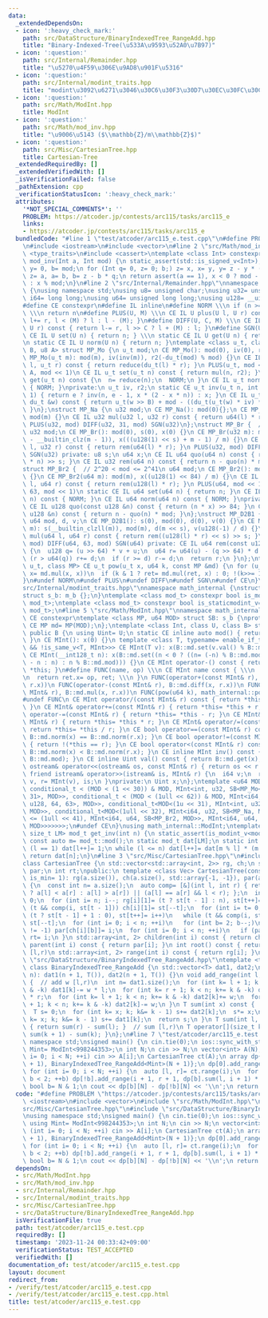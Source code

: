 ```yaml
---
data:
  _extendedDependsOn:
  - icon: ':heavy_check_mark:'
    path: src/DataStructure/BinaryIndexedTree_RangeAdd.hpp
    title: "Binary-Indexed-Tree(\u533A\u9593\u52A0\u7B97)"
  - icon: ':question:'
    path: src/Internal/Remainder.hpp
    title: "\u5270\u4F59\u306E\u9AD8\u901F\u5316"
  - icon: ':question:'
    path: src/Internal/modint_traits.hpp
    title: "modint\u3092\u6271\u3046\u30C6\u30F3\u30D7\u30EC\u30FC\u30C8"
  - icon: ':question:'
    path: src/Math/ModInt.hpp
    title: ModInt
  - icon: ':question:'
    path: src/Math/mod_inv.hpp
    title: "\u9006\u5143 ($\\mathbb{Z}/m\\mathbb{Z}$)"
  - icon: ':question:'
    path: src/Misc/CartesianTree.hpp
    title: Cartesian-Tree
  _extendedRequiredBy: []
  _extendedVerifiedWith: []
  _isVerificationFailed: false
  _pathExtension: cpp
  _verificationStatusIcon: ':heavy_check_mark:'
  attributes:
    '*NOT_SPECIAL_COMMENTS*': ''
    PROBLEM: https://atcoder.jp/contests/arc115/tasks/arc115_e
    links:
    - https://atcoder.jp/contests/arc115/tasks/arc115_e
  bundledCode: "#line 1 \"test/atcoder/arc115_e.test.cpp\"\n#define PROBLEM \"https://atcoder.jp/contests/arc115/tasks/arc115_e\"\
    \n#include <iostream>\n#include <vector>\n#line 2 \"src/Math/mod_inv.hpp\"\n#include\
    \ <type_traits>\n#include <cassert>\ntemplate <class Int> constexpr inline Int\
    \ mod_inv(Int a, Int mod) {\n static_assert(std::is_signed_v<Int>);\n Int x= 1,\
    \ y= 0, b= mod;\n for (Int q= 0, z= 0; b;) z= x, x= y, y= z - y * (q= a / b),\
    \ z= a, a= b, b= z - b * q;\n return assert(a == 1), x < 0 ? mod - (-x) % mod\
    \ : x % mod;\n}\n#line 2 \"src/Internal/Remainder.hpp\"\nnamespace math_internal\
    \ {\nusing namespace std;\nusing u8= unsigned char;\nusing u32= unsigned;\nusing\
    \ i64= long long;\nusing u64= unsigned long long;\nusing u128= __uint128_t;\n\
    #define CE constexpr\n#define IL inline\n#define NORM \\\n if (n >= mod) n-= mod;\
    \ \\\n return n\n#define PLUS(U, M) \\\n CE IL U plus(U l, U r) const { return\
    \ l+= r, l < (M) ? l : l - (M); }\n#define DIFF(U, C, M) \\\n CE IL U diff(U l,\
    \ U r) const { return l-= r, l >> C ? l + (M) : l; }\n#define SGN(U) \\\n static\
    \ CE IL U set(U n) { return n; } \\\n static CE IL U get(U n) { return n; } \\\
    \n static CE IL U norm(U n) { return n; }\ntemplate <class u_t, class du_t, u8\
    \ B, u8 A> struct MP_Mo {\n u_t mod;\n CE MP_Mo(): mod(0), iv(0), r2(0) {}\n CE\
    \ MP_Mo(u_t m): mod(m), iv(inv(m)), r2(-du_t(mod) % mod) {}\n CE IL u_t mul(u_t\
    \ l, u_t r) const { return reduce(du_t(l) * r); }\n PLUS(u_t, mod << 1)\n DIFF(u_t,\
    \ A, mod << 1)\n CE IL u_t set(u_t n) const { return mul(n, r2); }\n CE IL u_t\
    \ get(u_t n) const {\n  n= reduce(n);\n  NORM;\n }\n CE IL u_t norm(u_t n) const\
    \ { NORM; }\nprivate:\n u_t iv, r2;\n static CE u_t inv(u_t n, int e= 6, u_t x=\
    \ 1) { return e ? inv(n, e - 1, x * (2 - x * n)) : x; }\n CE IL u_t reduce(const\
    \ du_t &w) const { return u_t(w >> B) + mod - ((du_t(u_t(w) * iv) * mod) >> B);\
    \ }\n};\nstruct MP_Na {\n u32 mod;\n CE MP_Na(): mod(0){};\n CE MP_Na(u32 m):\
    \ mod(m) {}\n CE IL u32 mul(u32 l, u32 r) const { return u64(l) * r % mod; }\n\
    \ PLUS(u32, mod) DIFF(u32, 31, mod) SGN(u32)\n};\nstruct MP_Br {  // mod < 2^31\n\
    \ u32 mod;\n CE MP_Br(): mod(0), s(0), x(0) {}\n CE MP_Br(u32 m): mod(m), s(95\
    \ - __builtin_clz(m - 1)), x(((u128(1) << s) + m - 1) / m) {}\n CE IL u32 mul(u32\
    \ l, u32 r) const { return rem(u64(l) * r); }\n PLUS(u32, mod) DIFF(u32, 31, mod)\
    \ SGN(u32) private: u8 s;\n u64 x;\n CE IL u64 quo(u64 n) const { return (u128(x)\
    \ * n) >> s; }\n CE IL u32 rem(u64 n) const { return n - quo(n) * mod; }\n};\n\
    struct MP_Br2 {  // 2^20 < mod <= 2^41\n u64 mod;\n CE MP_Br2(): mod(0), x(0)\
    \ {}\n CE MP_Br2(u64 m): mod(m), x((u128(1) << 84) / m) {}\n CE IL u64 mul(u64\
    \ l, u64 r) const { return rem(u128(l) * r); }\n PLUS(u64, mod << 1)\n DIFF(u64,\
    \ 63, mod << 1)\n static CE IL u64 set(u64 n) { return n; }\n CE IL u64 get(u64\
    \ n) const { NORM; }\n CE IL u64 norm(u64 n) const { NORM; }\nprivate:\n u64 x;\n\
    \ CE IL u128 quo(const u128 &n) const { return (n * x) >> 84; }\n CE IL u64 rem(const\
    \ u128 &n) const { return n - quo(n) * mod; }\n};\nstruct MP_D2B1 {\n u8 s;\n\
    \ u64 mod, d, v;\n CE MP_D2B1(): s(0), mod(0), d(0), v(0) {}\n CE MP_D2B1(u64\
    \ m): s(__builtin_clzll(m)), mod(m), d(m << s), v(u128(-1) / d) {}\n CE IL u64\
    \ mul(u64 l, u64 r) const { return rem((u128(l) * r) << s) >> s; }\n PLUS(u64,\
    \ mod) DIFF(u64, 63, mod) SGN(u64) private: CE IL u64 rem(const u128 &u) const\
    \ {\n  u128 q= (u >> 64) * v + u;\n  u64 r= u64(u) - (q >> 64) * d - d;\n  if\
    \ (r > u64(q)) r+= d;\n  if (r >= d) r-= d;\n  return r;\n }\n};\ntemplate <class\
    \ u_t, class MP> CE u_t pow(u_t x, u64 k, const MP &md) {\n for (u_t ret= md.set(1);;\
    \ x= md.mul(x, x))\n  if (k & 1 ? ret= md.mul(ret, x) : 0; !(k>>= 1)) return ret;\n\
    }\n#undef NORM\n#undef PLUS\n#undef DIFF\n#undef SGN\n#undef CE\n}\n#line 3 \"\
    src/Internal/modint_traits.hpp\"\nnamespace math_internal {\nstruct m_b {};\n\
    struct s_b: m_b {};\n}\ntemplate <class mod_t> constexpr bool is_modint_v= std::is_base_of_v<math_internal::m_b,\
    \ mod_t>;\ntemplate <class mod_t> constexpr bool is_staticmodint_v= std::is_base_of_v<math_internal::s_b,\
    \ mod_t>;\n#line 5 \"src/Math/ModInt.hpp\"\nnamespace math_internal {\n#define\
    \ CE constexpr\ntemplate <class MP, u64 MOD> struct SB: s_b {\nprotected:\n static\
    \ CE MP md= MP(MOD);\n};\ntemplate <class Int, class U, class B> struct MInt:\
    \ public B {\n using Uint= U;\n static CE inline auto mod() { return B::md.mod;\
    \ }\n CE MInt(): x(0) {}\n template <class T, typename= enable_if_t<is_modint_v<T>\
    \ && !is_same_v<T, MInt>>> CE MInt(T v): x(B::md.set(v.val() % B::md.mod)) {}\n\
    \ CE MInt(__int128_t n): x(B::md.set((n < 0 ? ((n= (-n) % B::md.mod) ? B::md.mod\
    \ - n : n) : n % B::md.mod))) {}\n CE MInt operator-() const { return MInt() -\
    \ *this; }\n#define FUNC(name, op) \\\n CE MInt name const { \\\n  MInt ret; \\\
    \n  return ret.x= op, ret; \\\n }\n FUNC(operator+(const MInt& r), B::md.plus(x,\
    \ r.x))\n FUNC(operator-(const MInt& r), B::md.diff(x, r.x))\n FUNC(operator*(const\
    \ MInt& r), B::md.mul(x, r.x))\n FUNC(pow(u64 k), math_internal::pow(x, k, B::md))\n\
    #undef FUNC\n CE MInt operator/(const MInt& r) const { return *this * r.inv();\
    \ }\n CE MInt& operator+=(const MInt& r) { return *this= *this + r; }\n CE MInt&\
    \ operator-=(const MInt& r) { return *this= *this - r; }\n CE MInt& operator*=(const\
    \ MInt& r) { return *this= *this * r; }\n CE MInt& operator/=(const MInt& r) {\
    \ return *this= *this / r; }\n CE bool operator==(const MInt& r) const { return\
    \ B::md.norm(x) == B::md.norm(r.x); }\n CE bool operator!=(const MInt& r) const\
    \ { return !(*this == r); }\n CE bool operator<(const MInt& r) const { return\
    \ B::md.norm(x) < B::md.norm(r.x); }\n CE inline MInt inv() const { return mod_inv<Int>(val(),\
    \ B::md.mod); }\n CE inline Uint val() const { return B::md.get(x); }\n friend\
    \ ostream& operator<<(ostream& os, const MInt& r) { return os << r.val(); }\n\
    \ friend istream& operator>>(istream& is, MInt& r) {\n  i64 v;\n  return is >>\
    \ v, r= MInt(v), is;\n }\nprivate:\n Uint x;\n};\ntemplate <u64 MOD> using ModInt=\
    \ conditional_t < (MOD < (1 << 30)) & MOD, MInt<int, u32, SB<MP_Mo<u32, u64, 32,\
    \ 31>, MOD>>, conditional_t < (MOD < (1ull << 62)) & MOD, MInt<i64, u64, SB<MP_Mo<u64,\
    \ u128, 64, 63>, MOD>>, conditional_t<MOD<(1u << 31), MInt<int, u32, SB<MP_Na,\
    \ MOD>>, conditional_t<MOD<(1ull << 32), MInt<i64, u32, SB<MP_Na, MOD>>, conditional_t<MOD\
    \ <= (1ull << 41), MInt<i64, u64, SB<MP_Br2, MOD>>, MInt<i64, u64, SB<MP_D2B1,\
    \ MOD>>>>>>>;\n#undef CE\n}\nusing math_internal::ModInt;\ntemplate <class mod_t,\
    \ size_t LM> mod_t get_inv(int n) {\n static_assert(is_modint_v<mod_t>);\n static\
    \ const auto m= mod_t::mod();\n static mod_t dat[LM];\n static int l= 1;\n if\
    \ (l == 1) dat[l++]= 1;\n while (l <= n) dat[l++]= dat[m % l] * (m - m / l);\n\
    \ return dat[n];\n}\n#line 3 \"src/Misc/CartesianTree.hpp\"\n#include <array>\n\
    class CartesianTree {\n std::vector<std::array<int, 2>> rg, ch;\n std::vector<int>\
    \ par;\n int rt;\npublic:\n template <class Vec> CartesianTree(const Vec &a, bool\
    \ is_min= 1): rg(a.size()), ch(a.size(), std::array{-1, -1}), par(a.size(), -1)\
    \ {\n  const int n= a.size();\n  auto comp= [&](int l, int r) { return (is_min\
    \ ? a[l] < a[r] : a[l] > a[r]) || (a[l] == a[r] && l < r); };\n  int st[n], t=\
    \ 0;\n  for (int i= n; i--; rg[i][1]= (t ? st[t - 1] : n), st[t++]= i)\n   while\
    \ (t && comp(i, st[t - 1])) ch[i][1]= st[--t];\n  for (int i= t= 0; i < n; rg[i][0]=\
    \ (t ? st[t - 1] + 1 : 0), st[t++]= i++)\n   while (t && comp(i, st[t - 1])) ch[i][0]=\
    \ st[--t];\n  for (int i= 0; i < n; ++i)\n   for (int b= 2; b--;)\n    if (ch[i][b]\
    \ != -1) par[ch[i][b]]= i;\n  for (int i= 0; i < n; ++i)\n   if (par[i] == -1)\
    \ rt= i;\n }\n std::array<int, 2> children(int i) const { return ch[i]; }\n int\
    \ parent(int i) const { return par[i]; }\n int root() const { return rt; }\n //\
    \ [l,r)\n std::array<int, 2> range(int i) const { return rg[i]; }\n};\n#line 3\
    \ \"src/DataStructure/BinaryIndexedTree_RangeAdd.hpp\"\ntemplate <typename T>\
    \ class BinaryIndexedTree_RangeAdd {\n std::vector<T> dat1, dat2;\npublic:\n BinaryIndexedTree_RangeAdd(int\
    \ n): dat1(n + 1, T()), dat2(n + 1, T()) {}\n void add_range(int l, int r, T w)\
    \ {  // add w [l,r)\n  int n= dat1.size();\n  for (int k= l + 1; k < n; k+= k\
    \ & -k) dat1[k]-= w * l;\n  for (int k= r + 1; k < n; k+= k & -k) dat1[k]+= w\
    \ * r;\n  for (int k= l + 1; k < n; k+= k & -k) dat2[k]+= w;\n  for (int k= r\
    \ + 1; k < n; k+= k & -k) dat2[k]-= w;\n }\n T sum(int x) const {  // sum [0,x)\n\
    \  T s= 0;\n  for (int k= x; k; k&= k - 1) s+= dat2[k];\n  s*= x;\n  for (int\
    \ k= x; k; k&= k - 1) s+= dat1[k];\n  return s;\n }\n T sum(int l, int r) const\
    \ { return sum(r) - sum(l); }  // sum [l,r)\n T operator[](size_t k) const { return\
    \ sum(k + 1) - sum(k); }\n};\n#line 7 \"test/atcoder/arc115_e.test.cpp\"\nusing\
    \ namespace std;\nsigned main() {\n cin.tie(0);\n ios::sync_with_stdio(0);\n using\
    \ Mint= ModInt<998244353>;\n int N;\n cin >> N;\n vector<int> A(N);\n for (int\
    \ i= 0; i < N; ++i) cin >> A[i];\n CartesianTree ct(A);\n array dp{BinaryIndexedTree_RangeAdd<Mint>(N\
    \ + 1), BinaryIndexedTree_RangeAdd<Mint>(N + 1)};\n dp[0].add_range(0, 1, 1);\n\
    \ for (int i= 0; i < N; ++i) {\n  auto [l, r]= ct.range(i);\n  for (int b= 0;\
    \ b < 2; ++b) dp[!b].add_range(i + 1, r + 1, dp[b].sum(l, i + 1) * A[i]);\n }\n\
    \ bool b= N & 1;\n cout << dp[b][N] - dp[!b][N] << '\\n';\n return 0;\n}\n"
  code: "#define PROBLEM \"https://atcoder.jp/contests/arc115/tasks/arc115_e\"\n#include\
    \ <iostream>\n#include <vector>\n#include \"src/Math/ModInt.hpp\"\n#include \"\
    src/Misc/CartesianTree.hpp\"\n#include \"src/DataStructure/BinaryIndexedTree_RangeAdd.hpp\"\
    \nusing namespace std;\nsigned main() {\n cin.tie(0);\n ios::sync_with_stdio(0);\n\
    \ using Mint= ModInt<998244353>;\n int N;\n cin >> N;\n vector<int> A(N);\n for\
    \ (int i= 0; i < N; ++i) cin >> A[i];\n CartesianTree ct(A);\n array dp{BinaryIndexedTree_RangeAdd<Mint>(N\
    \ + 1), BinaryIndexedTree_RangeAdd<Mint>(N + 1)};\n dp[0].add_range(0, 1, 1);\n\
    \ for (int i= 0; i < N; ++i) {\n  auto [l, r]= ct.range(i);\n  for (int b= 0;\
    \ b < 2; ++b) dp[!b].add_range(i + 1, r + 1, dp[b].sum(l, i + 1) * A[i]);\n }\n\
    \ bool b= N & 1;\n cout << dp[b][N] - dp[!b][N] << '\\n';\n return 0;\n}"
  dependsOn:
  - src/Math/ModInt.hpp
  - src/Math/mod_inv.hpp
  - src/Internal/Remainder.hpp
  - src/Internal/modint_traits.hpp
  - src/Misc/CartesianTree.hpp
  - src/DataStructure/BinaryIndexedTree_RangeAdd.hpp
  isVerificationFile: true
  path: test/atcoder/arc115_e.test.cpp
  requiredBy: []
  timestamp: '2023-11-24 00:33:42+09:00'
  verificationStatus: TEST_ACCEPTED
  verifiedWith: []
documentation_of: test/atcoder/arc115_e.test.cpp
layout: document
redirect_from:
- /verify/test/atcoder/arc115_e.test.cpp
- /verify/test/atcoder/arc115_e.test.cpp.html
title: test/atcoder/arc115_e.test.cpp
---
```

